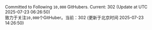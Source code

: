 Committed to Following `10,000` GitHubers. Current: <!-- FOLLOWING_COUNT -->302<!-- FOLLOWING_COUNT --> (Update at UTC <!-- LAST_UPDATED -->2025-07-23 06:26:50<!-- LAST_UPDATED -->)<br>
致力于关注`10,000`个GitHuber。当前：<!-- FOLLOWING_COUNT -->302<!-- FOLLOWING_COUNT --> (更新于北京时间 <!-- LAST_UPDATED_CST -->2025-07-23 14:26:50<!-- LAST_UPDATED_CST -->)
